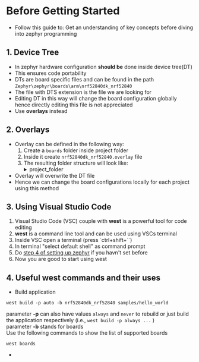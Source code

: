 # Before Getting Started
- Follow this guide to:
	Get an understanding of key concepts before diving into zephyr programming

## 1. Device Tree

- In zephyr hardware configuration **should be** done inside device tree(DT)
- This ensures code portability
- DTs are board specific files and can be found in the path `Zephyr\zephyr\boards\arm\nrf52840dk_nrf52840`
- The file with DTS extension is the file we are looking for
- Editing DT in this way will change the board configuration globally hence directly editing this file is not appreciated
- Use **overlays** instead

## 2. Overlays

- Overlay can be defined in the following way:
	1. Create a `boards` folder inside project folder
	2. Inside it create `nrf52840dk_nrf52840.overlay` file
	3. The resulting folder structure will look like:
		<details>
		<summary>project_folder</summary>
			&ensp;&ensp;&ensp;&ensp;-- boards<br>
			&ensp;&ensp;&ensp;&ensp;-- src<br>
			&ensp;&ensp;&ensp;&ensp;-- proj.conf<br>
			&ensp;&ensp;&ensp;&ensp;-- CMakeLists.txt
		</details>
- Overlay will overwrite the DT file
- Hence we can change the board configurations locally for each project using this method

## 3. Using Visual Studio Code
1. Visual Studio Code (VSC) couple with **west** is a powerful tool for code editing
2. **west** is a command line tool and can be used using VSCs terminal
3. Inside VSC open a terminal (press `ctrl+shift+\``)
4. In terminal "select default shell" as command prompt
5. Do [step 4 of setting up zephyr](https://github.com/Nafih-SA/Complete-Zephyr-Tutorial/tree/master/1.%20Setting%20Up%20Zephyr#step-4-set-environment-variables) if you havn't set before
6. Now you are good to start using west

## 4. Useful west commands and their uses
- Build application
```
west build -p auto -b nrf52840dk_nrf52840 samples/hello_world
```
parameter **-p** can also have values `always` and `never` to rebuild or just build the application respectively (i.e., `west build -p always ...` )\
parameter **-b** stands for boards\
Use the following commands to show the list of supported boards
```
west boards
```
- 
